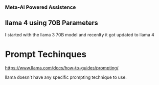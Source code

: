 ### Meta-AI Powered Assistence 

## llama 4 using 70B Parameters
I started with the llama 3 70B model and recenlty it got updated to llama 4 
# Prompt Techinques 
https://www.llama.com/docs/how-to-guides/prompting/

llama doesn't have any specific prompting technique to use.